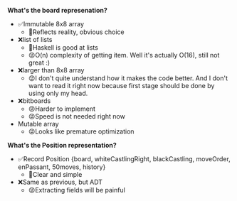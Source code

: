 **What's the board represenation?**

* ✅Immutable 8x8 array
    * 🙂Reflects reality, obvious choice
* ❌list of lists
    * 🙂Haskell is good at lists
    * 😡O(n) complexity of getting item. Well it's actually O(16), still not great :)
* ❌larger than 8x8 array
    * 😡I don't quite understand how it makes the code better. And I don't want to read it right now because first stage should be done by using only my head.
* ❌bitboards
    * 😡Harder to implement
    * 😡Speed is not needed right now
* Mutable array
    * 😡Looks like premature optimization


**What's the Position representation?**

* ✅Record Position {board, whiteCastlingRight, blackCastling, moveOrder, enPassant, 50moves, history}
    * 🙂Clear and simple
* ❌Same as previous, but ADT
    * 😡Extracting fields will be painful